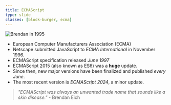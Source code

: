 ```yaml
---
title: ECMAScript 
type: slide
classes: [block-burger, ecma]
---
```


![Brendan in 1995](./images/brendan-eich-1995.jpg)


- European Computer Manufacturers Association (ECMA)
- Netscape submitted JavaScript to *ECMA International* in November 1996.
- ECMAScript specification released *June 1997*
- ECMAScript 2015 (also known as ES6) was a **huge** update.
- Since then, new major versions have been finalized and published *every June*.
- The most recent version is *ECMAScript 2024*, a minor update.

> *"ECMAScript was always an unwanted trade name that sounds like a skin disease."* - Brendan Eich

